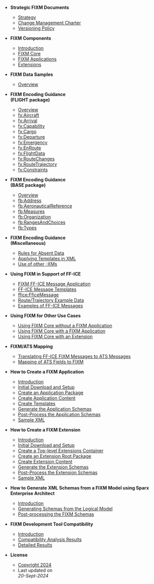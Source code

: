 - **Strategic FIXM Documents**
  - [Strategy](strategic-docs/strategy.md)
  - [Change Management Charter](strategic-docs/charter.md)
  - [Versioning Policy](strategic-docs/versioning_policy.md)



- **FIXM Components**
  - [Introduction](general-guidance/fixm-components-introduction.md)
  - [FIXM Core](general-guidance/fixm-core.md)
  - [FIXM Applications](general-guidance/applications.md)
  - [Extensions](general-guidance/extensions.md)



- **FIXM Data Samples**
  - [Overview](fixm-data-samples/overview.md)



- **FIXM Encoding Guidance<br>(FLIGHT package)**
  - [Overview](general-guidance/fx_overview.md)
  - [fx:Aircraft](general-guidance/fx_Aircraft.md)
  - [fx:Arrival](general-guidance/fx_Arrival.md)
  - [fx:Capability](general-guidance/fx_Capability.md)
  - [fx:Cargo](general-guidance/fx_Cargo.md)
  - [fx:Departure](general-guidance/fx_Departure.md)
  - [fx:Emergency](general-guidance/fx_Emergency.md)
  - [fx:EnRoute](general-guidance/fx_EnRoute.md)
  - [fx:FlightData](general-guidance/fx_FlightData.md)
  - [fx:RouteChanges](general-guidance/fx_RouteChanges.md)
  - [fx:RouteTrajectory](general-guidance/fx_RouteTrajectory.md)
  - [fx:Constraints](general-guidance/fx_Constraints.md)



- **FIXM Encoding Guidance<br>(BASE package)**
  - [Overview](general-guidance/fb_overview.md)
  - [fb:Address](general-guidance/fb_Address.md)
  - [fb:AeronauticalReference](general-guidance/fb_AeronauticalReference.md)
  - [fb:Measures](general-guidance/fb_Measures.md)
  - [fb:Organization](general-guidance/fb_Organization.md)
  - [fb:RangesAndChoices](general-guidance/fb_RangesAndChoice.md)
  - [fb:Types](general-guidance/fb_Types.md)



- **FIXM Encoding Guidance<br>(Miscellaneous)**
  - [Rules for Absent Data](general-guidance/rules-for-absent-data.md)
  - [Applying Templates in XML](general-guidance/applying_templates.md)
  - [Use of other -XMs](general-guidance/the-use-of-other-exchange-models.md)



- **Using FIXM in Support of FF-ICE**
  - [FIXM FF-ICE Message Application](fixm-in-support-of-ffice/ffice-application-for-fixm.md)
  - [FF-ICE Message Templates](fixm-in-support-of-ffice/message-templates.md)
  - [ffice:FficeMessage](fixm-in-support-of-ffice/ffice_FficeMessage.md)
  - [Route/Trajectory Example Data](fixm-in-support-of-ffice/example_data.md)
  - [Examples of FF-ICE Messages](fixm-in-support-of-ffice/example_messages.md)



- **Using FIXM for Other Use Cases**
  - [Using FIXM Core without a FIXM Application](fixm-for-other-use-cases/using-fixm-core-without-an-application.md)
  - [Using FIXM Core with a FIXM Application](fixm-for-other-use-cases/using-fixm-core-with-an-application.md)
  - [Using FIXM Core with an Extension](fixm-for-other-use-cases/using-fixm-core-with-an-extension.md)



- **FIXM/ATS Mapping**
  - [Translating FF-ICE FIXM Messages to ATS Messages](ats-message-to-fixm-mapping/translating-ffice-fixm-messages-to-ats-messages.md)
  - [Mapping of ATS Fields to FIXM](ats-message-to-fixm-mapping/mapping-of-ats-fields-to-fixm.md)



- **How to Create a FIXM Application**
  - [Introduction](how-to-create-application/introduction.md) 
  - [Initial Download and Setup](how-to-create-application/initial-download-and-setup.md)
  - [Create an Application Package](how-to-create-application/create-an-application-package.md)
  - [Create Application Content](how-to-create-application/create-application-content.md)
  - [Create Templates](how-to-create-application/create-templates.md)
  - [Generate the Application Schemas](how-to-create-application/generate-the-application-schemas.md)
  - [Post-Process the Application Schemas](how-to-create-application/post-process-the-application-schemas.md)
  - [Sample XML](how-to-create-application/sample-xml.md)



- **How to Create a FIXM Extension**
  - [Introduction](how-to-create-fixm-extension/introduction.md) 
  - [Initial Download and Setup](how-to-create-fixm-extension/initial-download-and-setup.md)
  - [Create a Top-level Extensions Container](how-to-create-fixm-extension/create-top-level-extensions-container.md)
  - [Create an Extension Root Package](how-to-create-fixm-extension/create-an-extension-root-package.md)
  - [Create Extension Content](how-to-create-fixm-extension/create-extension-content.md)
  - [Generate the Extension Schemas](how-to-create-fixm-extension/generate-extension-schemas.md)
  - [Post-Process the Extension Schemas](how-to-create-fixm-extension/post-process-extension-schemas.md)
  - [Sample XML](how-to-create-fixm-extension/sample-xml.md)



- **How to Generate XML Schemas from a FIXM Model using Sparx Enterprise Architect**
  - [Introduction](how-to-generate-xml-schemas/introduction.md) 
  - [Generating Schemas from the Logical Model](how-to-generate-xml-schemas/generating-schemas-from-the-logical-model.md)
  - [Post-processing the FIXM Schemas](how-to-generate-xml-schemas/post-processing-the-fixm-schemas.md)



- **FIXM Development Tool Compatibility**
  - [Introduction](fixm-development-tool-compatibility/introduction.md)
  - [Compatibility Analysis Results](fixm-development-tool-compatibility/compatibility-analysis-results.md)
  - [Detailed Results](fixm-development-tool-compatibility/detailed-results.md)



- **License**
  - [Copyright 2024](https://fixm.aero/disclaimer.html)
  - Last updated on <br> *20-Sept-2024*

